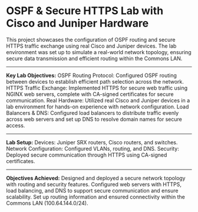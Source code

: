 # OSPF & Secure HTTPS Lab with Cisco and Juniper Hardware

This project showcases the configuration of OSPF routing and secure HTTPS traffic exchange 
using real Cisco and Juniper devices. The lab environment was set up to simulate a real-world 
network topology, ensuring secure data transmission and efficient routing within the Commons LAN.

-------------------------------------------------------------------------------------------------

**Key Lab Objectives:**
OSPF Routing Protocol: Configured OSPF routing between devices to establish efficient path selection across the network.
HTTPS Traffic Exchange: Implemented HTTPS for secure web traffic using NGINX web servers, complete with CA-signed certificates for secure communication.
Real Hardware: Utilized real Cisco and Juniper devices in a lab environment for hands-on experience with network configuration.
Load Balancers & DNS: Configured load balancers to distribute traffic evenly across web servers and set up DNS to resolve domain names for secure access.

-------------------------------------------------------------------------------------------------

**Lab Setup:**
Devices: Juniper SRX routers, Cisco routers, and switches.
Network Configuration: Configured VLANs, routing, and DNS.
Security: Deployed secure communication through HTTPS using CA-signed certificates.

-------------------------------------------------------------------------------------------------

**Objectives Achieved:**
Designed and deployed a secure network topology with routing and security features.
Configured web servers with HTTPS, load balancing, and DNS to support secure communication and ensure scalability.
Set up routing information and ensured connectivity within the Commons LAN (100.64.144.0/24).
